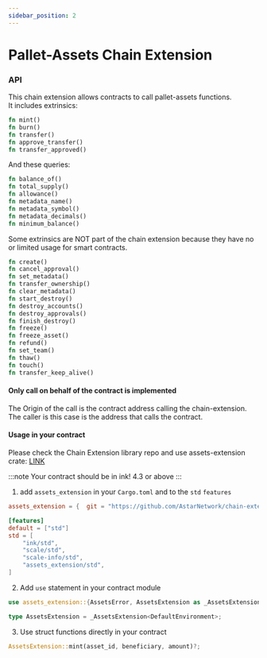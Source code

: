 ```yaml
---
sidebar_position: 2
---
```


# Pallet-Assets Chain Extension

### API

This chain extension allows contracts to call pallet-assets functions.\
It includes extrinsics:

```rust
fn mint()
fn burn()
fn transfer()
fn approve_transfer()
fn transfer_approved()
```

And these queries:

```rust
fn balance_of()
fn total_supply()
fn allowance()
fn metadata_name()
fn metadata_symbol()
fn metadata_decimals()
fn minimum_balance()
```

Some extrinsics are NOT part of the chain extension because they have no or limited usage for smart contracts.

```rust
fn create()
fn cancel_approval()
fn set_metadata()
fn transfer_ownership()
fn clear_metadata()
fn start_destroy()
fn destroy_accounts()
fn destroy_approvals()
fn finish_destroy()
fn freeze()
fn freeze_asset()
fn refund()
fn set_team()
fn thaw()
fn touch()
fn transfer_keep_alive()
```

#### Only call on behalf of the contract is implemented

The Origin of the call is the contract address calling the chain-extension. The caller is this case is the address that calls the contract.

#### Usage in your contract

Please check the Chain Extension library repo and use assets-extension crate: [LINK](https://github.com/AstarNetwork/chain-extension-contracts)

:::note
Your contract should be in ink! 4.3 or above
:::

1. add `assets_extension` in your `Cargo.toml` and to the `std` `features`

```toml
assets_extension = {  git = "https://github.com/AstarNetwork/chain-extension-contracts", default-features = false }

[features]
default = ["std"]
std = [
    "ink/std",
    "scale/std",
    "scale-info/std",
    "assets_extension/std",
]
```

2. Add `use` statement in your contract module

```rust
use assets_extension::{AssetsError, AssetsExtension as _AssetsExtension};

type AssetsExtension = _AssetsExtension<DefaultEnvironment>;
```

3. Use struct functions directly in your contract

```rust
AssetsExtension::mint(asset_id, beneficiary, amount)?;
```
